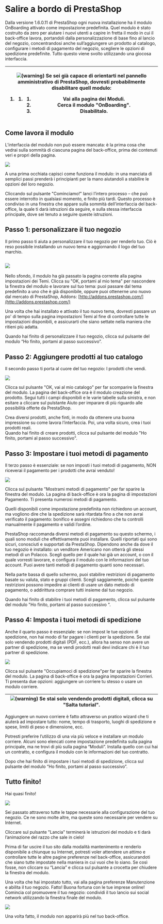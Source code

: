 # Salire a bordo di PrestaShop

Dalla versione 1.6.0.11 di PrestaShop ogni nuova installazione ha il modulo OnBoarding attivato come impostazione predefinita. Quel modulo è stato costruito da zero per aiutare i nuovi utenti a capire in fretta il modo in cui il back-office lavora, portandoli dalla personalizzazione di base fino al lancio del negozio, concentrandosi anche sull’aggiungere un prodotto al catalogo, configurare i metodi di pagamento del negozio, scegliere le opzioni di spedizione predefinite. Tutto questo viene svolto utilizzando una giocosa interfaccia.

| <p><img src="../../.gitbook/assets/warning.svg" alt="(warning)"> Se sei già capace di orientarti nel pannello amministrativo di PrestaShop, dovresti probabilmente disabilitare quell modulo:</p><ol><li><p></p><ol><li><p></p><ol><li>Vai alla pagina dei Moduli.</li><li>Cerca il modulo "OnBoarding".</li><li>Disabilitalo.</li></ol></li></ol></li></ol> |
| ------------------------------------------------------------------------------------------------------------------------------------------------------------------------------------------------------------------------------------------------------------------------------------------------------------------------------------------------------------ |

## Come lavora il modulo <a href="#salireabordodiprestashop-comelavorailmodulo" id="salireabordodiprestashop-comelavorailmodulo"></a>

L’interfaccia del modulo non può essere mancata: è la prima cosa che vedrai sulla sommità di ciascuna pagina del back-office, prima dei contenuti veri e propri della pagina.&#x20;

![](<../../.gitbook/assets/30244865 (3).png>)

A una prima occhiata capisci come funziona il modulo: in una manciata di semplici passi prenderà i principianti per la mano aiutandoli a  stabilire le opzioni del loro negozio.

Cliccando sul pulsante "Cominciamo!" lanci l’intero processo – che può essere interrotto in qualsiasi momento, e finito più tardi. Questo processo è condiviso in una finestra che appare sulla sommità dell’interfaccia del back-office, la quale ti darà istruzioni da seguire, e sulla stessa interfaccia principale, dove sei tenuto a seguire queste istruzioni.&#x20;

## Passo 1: personalizzare il tuo negozio <a href="#salireabordodiprestashop-passo1-personalizzareiltuonegozio" id="salireabordodiprestashop-passo1-personalizzareiltuonegozio"></a>

Il primo passo ti aiuta a personalizzare il tuo negozio per renderlo tuo. Ciò è reso possibile installando un nuovo tema e aggiornando il logo del tuo marchio.&#x20;

## ![](<../../.gitbook/assets/30244866 (3).png>) <a href="#salireabordodiprestashop" id="salireabordodiprestashop"></a>

Nello sfondo, il modulo ha già passato la pagina corrente alla pagina impostazioni dei Temi. Clicca su "OK, portami al mio tema" per nascondere la finestra del modulo e lavorare sul tuo tema: puoi passare dal tema predefinito a uno che è già disponibile, oppure puoi ottenerne uno nuovo dal mercato di PrestaShop, Addons: [http://addons.prestashop.com/](http://addons.prestashop.com/)

Una volta che hai installato e attivato il tuo nuovo tema, dovresti passare un po' di tempo sulla pagina impostazioni Temi al fine di controllare tutte le impostazioni disponibili, e assicurarti che siano settate nella maniera che ritieni più adatta.

Quando hai finito di personalizzare il tuo negozio, clicca sul pulsante del modulo “Ho finito, portami al passo successivo”.

## Passo 2: Aggiungere prodotti al tuo catalogo <a href="#salireabordodiprestashop-passo2-aggiungereprodottialtuocatalogo" id="salireabordodiprestashop-passo2-aggiungereprodottialtuocatalogo"></a>

Il secondo passo ti porta al cuore del tuo negozio: I prodotti che vendi.

![](<../../.gitbook/assets/30244867 (3).png>)

Clicca sul pulsante "OK, vai al mio catalogo" per far scomparire la finestra del modulo. La pagina del back-office ora è il modulo creazione del prodotto. Segui tutti i campi disponibili e le varie tabelle sulla sinistra, e non esitare a cliccare sul pulstante Aiuto per imparare di più riguardo alle possibilità offerte da PrestaShop.

Crea diversi prodotti, anche finti, in modo da ottenere una buona impressione su come lavora l’interfaccia. Poi, una volta sicuro, crea i tuoi prodotti reali.\
&#x20;Quando hai finito di creare prodotti, clicca sul pulsante del modulo "Ho finito, portami al passo successivo".

## Passo 3: Impostare i tuoi metodi di pagamento <a href="#salireabordodiprestashop-passo3-impostareituoimetodidipagamento" id="salireabordodiprestashop-passo3-impostareituoimetodidipagamento"></a>

Il terzo passo è essenziale: se non imposti i tuoi metodi di pagamento, NON riceverai il pagamento per i prodotti che avrai venduto!

![](<../../.gitbook/assets/30244868 (3).png>)

Clicca sul pulsante "Mostrami metodi di pagamento" per far sparire la finestra del modulo. La pagina di back-office è ora la pagina di impostazioni Pagamento. Ti presenta numerosi metodi di pagamento.

Quelli disponibili come impostazione predefinita non richiedono un account, ma vogliono dire che la spedizione sarà ritardata fino a che non avrai verificato il pagamento: bonifico e assegni richiedono che tu controlli manualmente il pagamento e validi l’ordine.&#x20;

PrestaShop raccomanda diversi metodi di pagamento su questo schermo, i quali sono moduli che effettivamente puoi installare. Quelli riportati qui sono sicuri, conosciuti e supportati da PrestaShop. Dipendono anche da dove il tuo negozio è installato: un venditore Americano non otterrà gli stessi metodi di un Polacco. Scegli quello per il quale hai già un account, o con il quale vorresti lavorare, e configura il modulo con le informazioni del tuo account.  Puoi avere tanti metodi di pagamento quanti sono necessari.

Nella parte bassa di quello schermo, puoi stabilire restrizioni di pagamento basate su valuta, stato e gruppi clienti. Scegli saggiamente, poiché queste restrizioni possono impedire ai clienti di usare un dato metodo di pagamento, o addirittura comprare tutti insieme dal tuo negozio. &#x20;

Quando hai finito di stabilire i tuoi metodi di pagamento, clicca sul pulsante del modulo "Ho finito, portami al passo successivo ".

## Passo 4: Imposta i tuoi metodi di spedizione <a href="#salireabordodiprestashop-passo4-impostaituoimetodidispedizione" id="salireabordodiprestashop-passo4-impostaituoimetodidispedizione"></a>

Anche il quarto passo è essenziale: se non impost le tue opzioni di spedizione, non hai modo di far pagare i clienti per la spedizione.  Se stai solo vendendo prodotti digitali (PDF, ecc.), allora ha senso non avere un partner di spedizione, ma se vendi prodotti reali devi indicare chi è il tuo partner di spedizione.

![](<../../.gitbook/assets/30244869 (3).png>)

Clicca sul pulsante "Occupiamoci di spedizione"per far sparire la finestra del modulo. La pagina di back-office è ora la pagina impostazioni Corrieri. Ti presenta due opzioni: aggiungere un corriere tu stesso o usare un modulo corriere.

| ![(warning)](../../.gitbook/assets/warning.svg) Se stai solo vendendo prodotti digitali, clicca su "Salta tutorial". |
| -------------------------------------------------------------------------------------------------------------------- |

Aggiungere un nuovo corriere è fatto attraverso un pratico wizard che ti aiuterà ad impostare tutto: nome, tempo di trasporto, luoghi di spedizione e spese, limiti di peso e dimensione, ecc.

Potresti preferire l’utilizzo di una via più veloce e installare un modulo corriere. Alcuni sono elencati come impostazione predefinita sulla pagina principale, ma ne trovi di più sulla pagina “Moduli”. Installa quello con cui hai un contratto, e configura il modulo con le informazioni del tuo contratto.

Dopo che hai finito di impostare i tuoi metodi di spedizione, clicca sul pulsante del modulo “Ho finito, portami al passo successivo”.&#x20;

## Tutto finito! <a href="#salireabordodiprestashop-tuttofinito" id="salireabordodiprestashop-tuttofinito"></a>

Hai quasi finito!

![](<../../.gitbook/assets/30244870 (3).png>)

Sei passato attraverso tutte le tappe necessarie alla configurazione del tuo negozio. Ce ne sono molte altre, ma queste sono necessarie per vendere su Internet.

Cliccare sul pulsante "Lancia" terminerà le istruzioni del modulo e ti darà l’animazione del razzo che sale in cielo!

Prima di far uscire il tuo sito dalla modalità mantenimento e renderlo disponibile a chiunque su Internet, potresti voler attendere un attimo e controllare tutte le altre pagine preferenze nel back-office, assicurandoti che siano tutte impostate nella maniera in cui vuoi che lo siano. Se così fosse, non cliccare su “Lancia” e clicca sul pulsante a crocetta per chiudere la finestra del modulo.&#x20;

Una volta che hai impostato tutto, vai alla pagina preferenze Manutenzione e abilita il tuo negozio. Fatto! Buona fortuna con le tue imprese online! Comincia col promuovere il tuo negozio: condividi il tuo lancio sui social network utilizzando la finestra finale del modulo.

![](<../../.gitbook/assets/30244871 (3).png>)

Una volta fatto, il modulo non apparirà più nel tuo back-office.&#x20;
